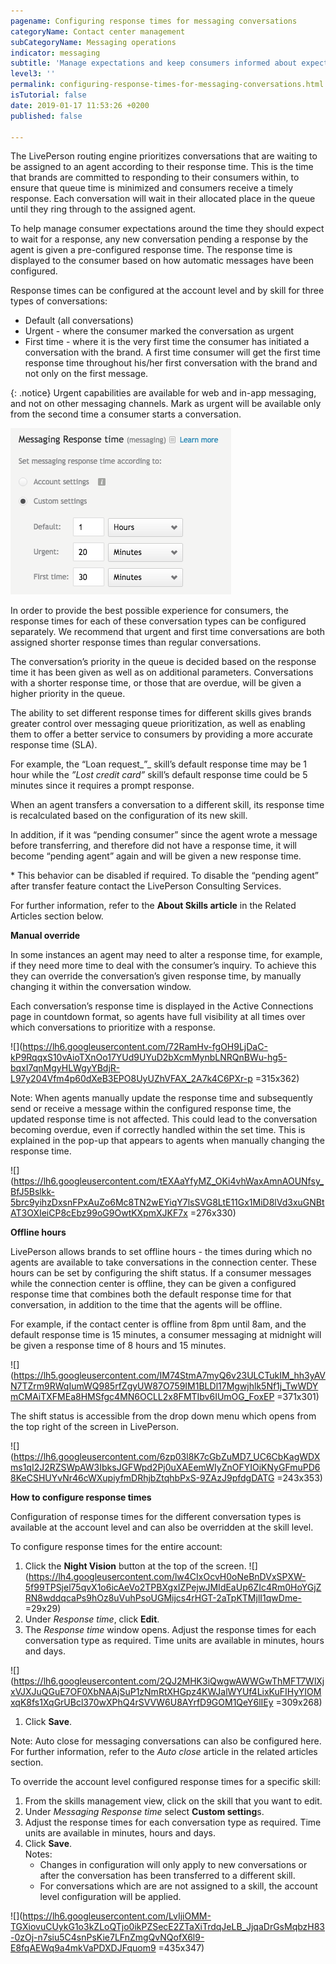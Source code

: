 ```yaml
---
pagename: Configuring response times for messaging conversations
categoryName: Contact center management
subCategoryName: Messaging operations
indicator: messaging
subtitle: 'Manage expectations and keep consumers informed about expected wait times '
level3: ''
permalink: configuring-response-times-for-messaging-conversations.html
isTutorial: false
date: 2019-01-17 11:53:26 +0200
published: false

---
```

The LivePerson routing engine prioritizes conversations that are waiting to be assigned to an agent according to their response time. This is the time that brands are committed to responding to their consumers within, to ensure that queue time is minimized and consumers receive a timely response. Each conversation will wait in their allocated place in the queue until they ring through to the assigned agent.

To help manage consumer expectations around the time they should expect to wait for a response, any new conversation pending a response by the agent is given a pre-configured response time. The response time is displayed to the consumer based on how automatic messages have been configured.

Response times can be configured at the account level and by skill for three types of conversations:

* Default  (all conversations)
* Urgent  - where the consumer marked the conversation as urgent
* First time - where it is the very first time the consumer has initiated a conversation with the brand. A first time consumer will get the first time response time throughout his/her first conversation with the brand and not only on the first message.

{: .notice} Urgent capabilities are available for web and in-app messaging, and not on other messaging channels. Mark as urgent will be available only from the second time a consumer starts a conversation.

![](/img/config-response-time-1.png)

In order to provide the best possible experience for consumers, the response times for each of these conversation types can be configured separately. We recommend that urgent and first time conversations are both assigned shorter response times than regular conversations.

The conversation’s priority in the queue is decided based on the response time it has been given as well as on additional parameters. Conversations with a shorter response time, or those that are overdue, will be given a higher priority in the queue.

The ability to set different response times for different skills gives brands greater control over messaging queue prioritization, as well as enabling them to offer a better service to consumers by providing a more accurate response time (SLA).

For example, the “Loan request_”_ skill’s default response time may be 1 hour while the _”Lost credit card”_ skill’s default response time could be 5 minutes since it requires a prompt response.

When an agent transfers a conversation to a different skill, its response time is recalculated based on the configuration of its new skill.

In addition, if it was “pending consumer” since the agent wrote a message before transferring, and therefore did not have a response time, it will become “pending agent” again and will be given a new response time.

\* This behavior can be disabled if required. To disable the “pending agent” after transfer feature contact the LivePerson Consulting Services.

For further information, refer to the **About Skills article** in the Related Articles section below.

**Manual override**

In some instances an agent may need to alter a response time, for example, if they need more time to deal with the consumer’s inquiry. To achieve this they can override the conversation’s given response time, by manually changing it within the conversation window.

Each conversation’s response time is displayed in the Active Connections page in countdown format, so agents have full visibility at all times over which conversations to prioritize with a response.

![](https://lh6.googleusercontent.com/72RamHv-fgOH9LjDaC-kP9RqqxS10vAioTXnOo17YUd9UYuD2bXcmMynbLNRQnBWu-hg5-bqxI7qnMgyHLWgyYBdjR-L97y204Vfm4p60dXeB3EPO8UyUZhVFAX_2A7k4C6PXr-p =315x362)

Note: When agents manually update the response time and subsequently send or receive a message within the configured response time, the updated response time is not affected. This could lead to the conversation becoming overdue, even if correctly handled within the set time. This is explained in the pop-up that appears to agents when manually changing the response time.

![](https://lh6.googleusercontent.com/tEXAaYfyMZ_OKi4vhWaxAmnAOUNfsy_BfJ5Bslkk-5brc9yihzDxsnFPxAuZo6Mc8TN2wEYiqY7lsSVG8LtE11Gx1MiD8lVd3xuGNBtAT3OXIeiCP8cEbz99oG9OwtKXpmXJKF7x =276x330)

**Offline hours**

LivePerson allows brands to set offline hours - the times during which no agents are available to take conversations in the connection center. These hours can be set by configuring the shift status. If a consumer messages while the connection center is offline, they can be given a configured response time that combines both the default response time for that conversation, in addition to the time that the agents will be offline.

For example, if the contact center is offline from 8pm until 8am, and the default response time is 15 minutes, a consumer messaging at midnight will be given a response time of 8 hours and 15 minutes.

![](https://lh5.googleusercontent.com/IM74StmA7myQ6v23ULCTukIM_hh3yAVN7TZrm9RWqIumWQ985rfZgyUW87O759IM1BLDl17Mgwjhlk5Nf1j_TwWDYmCMAiTXFMEa8HMSfgc4MN6OCLL2x8FMTIbv6IUmOG_FoxEP =371x301)

The shift status is accessible from the drop down menu which opens from the top right of the screen in LivePerson.

![](https://lh6.googleusercontent.com/6zp03l8K7cGbZuMD7_UC6CbKagWDXms1qI2J2RZSWpAW3IbksJGFWpd2Pj0uXAEemWIyZnOFYIOiKNyGFmuPD68KeCSHUYvNr46cWXupiyfmDRhjbZtqhbPxS-9ZAzJ9pfdgDATG =243x353)

**How to configure response times**

Configuration of response times for the different conversation types is available at the account level and can also be overridden at the skill level.

To configure response times for the entire account:

1. Click the **Night Vision** button at the top of the screen. ![](https://lh4.googleusercontent.com/lw4CIxOcvH0oNeBnDVxSPXW-5f99TPSjel75qvX1o6icAeVo2TPBXgxIZPejwJMIdEaUp6ZIc4Rm0HoYGjZRN8wddqcaPs9hOz8uVuhPsoUGMijcs4rHGT-2aTpKTMjlI1qwDme- =29x29)
2. Under _Response time_, click **Edit**.
3. The _Response time_ window opens. Adjust the response times for each conversation type as required. Time units are available in minutes, hours and days.

![](https://lh6.googleusercontent.com/2QJ2MHK3iQwgwAWWGwThMFT7WlXjxVJXJuQGuE7OF0XbNAAjSuP1zNmRtXHGpz4KWJalWYUf4LixKuFIHyYIOMxqK8fs1XqGrUBcl370wXPhQ4rSVVW6U8AYrfD9GOM1QeY6lIEy =309x268)

1. Click **Save**.

Note: Auto close for messaging conversations can also be configured here. For further information, refer to the _Auto close_ article in the related articles section.

To override the account level configured response times for a specific skill:

1. From the skills management view, click on the skill that you want to edit.
2. Under _Messaging Response time_ select **Custom setting**s.
3. Adjust the response times for each conversation type as required. Time units are available in minutes, hours and days.
4. Click **Save**.  
   Notes:
   * Changes in configuration will only apply to new conversations or after the conversation has been transferred to a different skill.
   * For conversations which are are not assigned to a skill, the account level configuration will be applied.

![](https://lh6.googleusercontent.com/LvIjiOMM-TGXiovuCUykG1o3kZLoQTjo0ikPZSecE2ZTaXiTrdqJeLB_JjqaDrGsMqbzH83-0zOj-n7siu5C4snPsKie7LFnZmgQvNQofX6l9-E8fqAEWq9a4mkVaPDXDJFquom9 =435x347)